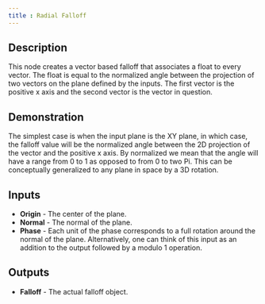 ```yaml
---
title : Radial Falloff
---
```


## Description

This node creates a vector based falloff that associates a float to every
vector. The float is equal to the normalized angle between the projection of two
vectors on the plane defined by the inputs. The first vector is the positive x
axis and the second vector is the vector in question.

## Demonstration

The simplest case is when the input plane is the XY plane, in which case, the
falloff value will be the normalized angle between the 2D projection of the
vector and the positive x axis. By normalized we mean that the angle will have a
range from 0 to 1 as opposed to from 0 to two Pi. This can be conceptually
generalized to any plane in space by a 3D rotation.

## Inputs

- **Origin** - The center of the plane.
- **Normal** - The normal of the plane.
- **Phase** - Each unit of the phase corresponds to a full rotation around the
  normal of the plane. Alternatively, one can think of this input as an addition
  to the output followed by a modulo 1 operation.

## Outputs

- **Falloff** - The actual falloff object.
